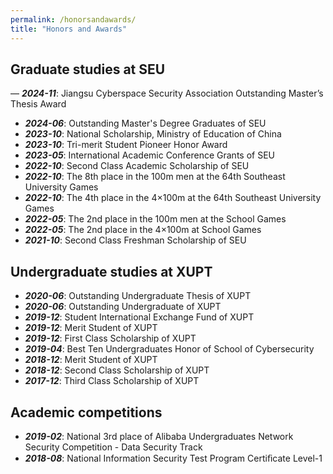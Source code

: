 ```yaml
---
permalink: /honorsandawards/
title: "Honors and Awards"
---
```



## Graduate studies at SEU
— ***2024-11***: Jiangsu Cyberspace Security Association Outstanding Master’s Thesis Award
- ***2024-06***: Outstanding Master's Degree Graduates of SEU
- ***2023-10***: National Scholarship, Ministry of Education of China
- ***2023-10***: Tri-merit Student Pioneer Honor Award
- ***2023-05***: International Academic Conference Grants of SEU
- ***2022-10***: Second Class Academic Scholarship of SEU
- ***2022-10***: The 8th place in the 100m men at the 64th Southeast University Games
- ***2022-10***: The 4th place in the 4$\times$100m at the 64th Southeast University Games
- ***2022-05***: The 2nd place in the 100m men at the School Games
- ***2022-05***: The 2nd place in the 4$\times$100m at School Games
- ***2021-10***: Second Class Freshman Scholarship of SEU


## Undergraduate studies at XUPT
- ***2020-06***: Outstanding Undergraduate Thesis of XUPT 
- ***2020-06***: Outstanding Undergraduate of XUPT 
- ***2019-12***: Student International Exchange Fund of XUPT
- ***2019-12***: Merit Student of XUPT 
- ***2019-12***: First Class Scholarship of XUPT
- ***2019-04***: Best Ten Undergraduates Honor of School of Cybersecurity 
- ***2018-12***: Merit Student of XUPT 
- ***2018-12***: Second Class Scholarship of XUPT 
- ***2017-12***: Third Class Scholarship of XUPT 

## Academic competitions
- ***2019-02***: National 3rd place of Alibaba Undergraduates Network Security Competition - Data Security Track
- ***2018-08***: National Information Security Test Program Certiﬁcate Level-1
